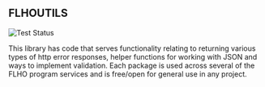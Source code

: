 ## FLHOUTILS

![Test Status](https://github.com/windevkay/flhoutils/actions/workflows/go-tests.yml/badge.svg)


This library has code that serves functionality relating to returning various types of http error responses, helper functions for working with JSON and ways to implement validation. Each package is used across several of the FLHO program services and is free/open for general use in any project.
